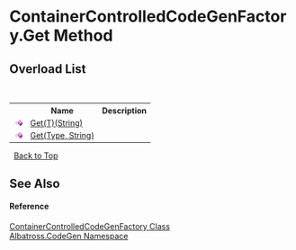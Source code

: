 # ContainerControlledCodeGenFactory.Get Method 
 


## Overload List
&nbsp;<table><tr><th></th><th>Name</th><th>Description</th></tr><tr><td>![Public method](media/pubmethod.gif "Public method")</td><td><a href="7B141F9F">Get(T)(String)</a></td><td /></tr><tr><td>![Public method](media/pubmethod.gif "Public method")</td><td><a href="57480A54">Get(Type, String)</a></td><td /></tr></table>&nbsp;
<a href="#containercontrolledcodegenfactory.get-method">Back to Top</a>

## See Also


#### Reference
<a href="DD4BB53F">ContainerControlledCodeGenFactory Class</a><br /><a href="DCDDD28E">Albatross.CodeGen Namespace</a><br />